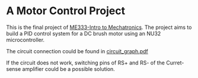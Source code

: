 # A Motor Control Project

This is the final project of [ME333-Intro to Mechatronics](http://www.mccormick.northwestern.edu/mechanical/courses/descriptions/333-introduction-to-mechatronics.html).
The project aims to build a PID control system for a DC brush motor using an NU32 microcontroller.

The circuit connection could be found in [circuit_graph.pdf](circuit_graph.pdf)

If the circuit does not work, switching pins of RS+ and RS- of
the Curret-sense amplifier could be a possible solution.
